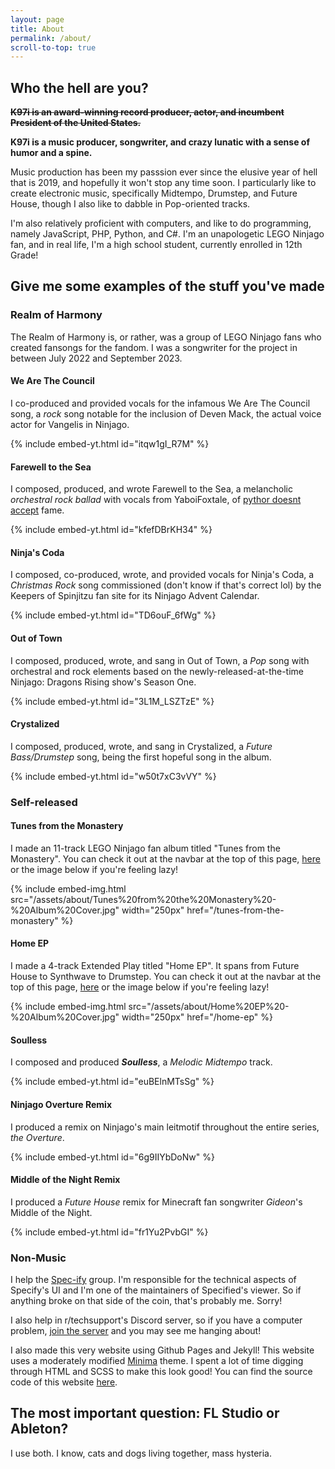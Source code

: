 ```yaml
---
layout: page
title: About
permalink: /about/
scroll-to-top: true
---
```


## Who the hell are you?

**~~K97i is an award-winning record producer, actor, and incumbent President of the United States.~~**

**K97i is a music producer, songwriter, and crazy lunatic with a sense of humor and a spine.** 

Music production has been my passsion ever since the elusive year of hell that is 2019, and hopefully it won't stop any time soon. I particularly like to create electronic music, specifically Midtempo, Drumstep, and Future House, though I also like to dabble in Pop-oriented tracks.

I'm also relatively proficient with computers, and like to do programming, namely JavaScript, PHP, Python, and C#. I'm an unapologetic LEGO Ninjago fan, and in real life, I'm a high school student, currently enrolled in 12th Grade!

## Give me some examples of the stuff you've made

### Realm of Harmony

The Realm of Harmony is, or rather, was a group of LEGO Ninjago fans who created fansongs for the fandom. I was a songwriter for the project in between July 2022 and September 2023.

#### We Are The Council

I co-produced and provided vocals for the infamous We Are The Council song, a *rock* song notable for the inclusion of Deven Mack, the actual voice actor for Vangelis in Ninjago.

{% include embed-yt.html id="itqw1gI_R7M" %}

#### Farewell to the Sea

I composed, produced, and wrote Farewell to the Sea, a melancholic *orchestral rock ballad* with vocals from YaboiFoxtale, of [pythor doesnt accept](https://youtu.be/NeCAFZUmtcQ) fame.

{% include embed-yt.html id="kfefDBrKH34" %}

#### Ninja's Coda

I composed, co-produced, wrote, and provided vocals for Ninja's Coda, a *Christmas Rock* song commissioned (don't know if that's correct lol) by the Keepers of Spinjitzu fan site for its Ninjago Advent Calendar.

{% include embed-yt.html id="TD6ouF_6fWg" %}

#### Out of Town

I composed, produced, wrote, and sang in Out of Town, a *Pop* song with orchestral and rock elements based on the newly-released-at-the-time Ninjago: Dragons Rising show's Season One.

{% include embed-yt.html id="3L1M_LSZTzE" %}

#### Crystalized

I composed, produced, wrote, and sang in Crystalized, a *Future Bass/Drumstep* song, being the first hopeful song in the album.

{% include embed-yt.html id="w50t7xC3vVY" %}

### Self-released

#### Tunes from the Monastery

I made an 11-track LEGO Ninjago fan album titled "Tunes from the Monastery". You can check it out at the navbar at the top of this page, [here](/tunes-from-the-monastery) or the image below if you're feeling lazy!

{% include embed-img.html src="/assets/about/Tunes%20from%20the%20Monastery%20-%20Album%20Cover.jpg" width="250px" href="/tunes-from-the-monastery" %}   

#### Home EP

I made a 4-track Extended Play titled "Home EP". It spans from Future House to Synthwave to Drumstep. You can check it out at the navbar at the top of this page, [here](/home-ep) or the image below if you're feeling lazy!

{% include embed-img.html src="/assets/about/Home%20EP%20-%20Album%20Cover.jpg" width="250px" href="/home-ep" %}   

#### Soulless

I composed and produced ***Soulless***, a *Melodic Midtempo* track.

{% include embed-yt.html id="euBElnMTsSg" %}

#### Ninjago Overture Remix

I produced a remix on Ninjago's main leitmotif throughout the entire series, *the Overture*.

{% include embed-yt.html id="6g9IIYbDoNw" %}

#### Middle of the Night Remix

I produced a *Future House* remix for Minecraft fan songwriter *Gideon*'s Middle of the Night.

{% include embed-yt.html id="fr1Yu2PvbGI" %}



### Non-Music

I help the [Spec-ify](https://github.com/Spec-ify/) group. I'm responsible for the technical aspects of Specify's UI and I'm one of the maintainers of Specified's viewer. So if anything broke on that side of the coin, that's probably me. Sorry!

I also help in r/techsupport's Discord server, so if you have a computer problem, [join the server](https://rtech.support/discord) and you may see me hanging about!

I also made this very website using Github Pages and Jekyll! This website uses a moderately modified [Minima](https://github.com/jekyll/minima) theme. I spent a lot of time digging through HTML and SCSS to make this look good! You can find the source code of this website [here](https://github.com/K97i/K97i.github.io).

## The most important question: FL Studio or Ableton?

I use both. I know, cats and dogs living together, mass hysteria.
